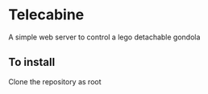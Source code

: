 # Telecabine
A simple web server to control a lego detachable gondola

## To install
Clone the repository as root
